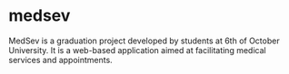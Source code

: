 # medsev
MedSev is a graduation project developed by students at 6th of October University. It is a web-based application aimed at facilitating medical services and appointments.

